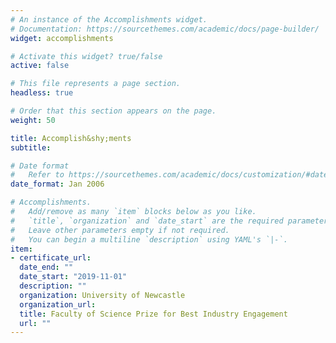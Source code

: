 ```yaml
---
# An instance of the Accomplishments widget.
# Documentation: https://sourcethemes.com/academic/docs/page-builder/
widget: accomplishments

# Activate this widget? true/false
active: false

# This file represents a page section.
headless: true

# Order that this section appears on the page.
weight: 50

title: Accomplish&shy;ments
subtitle:

# Date format
#   Refer to https://sourcethemes.com/academic/docs/customization/#date-format
date_format: Jan 2006

# Accomplishments.
#   Add/remove as many `item` blocks below as you like.
#   `title`, `organization` and `date_start` are the required parameters.
#   Leave other parameters empty if not required.
#   You can begin a multiline `description` using YAML's `|-`.
item:
- certificate_url: 
  date_end: ""
  date_start: "2019-11-01"
  description: ""
  organization: University of Newcastle
  organization_url: 
  title: Faculty of Science Prize for Best Industry Engagement
  url: ""
---
```

